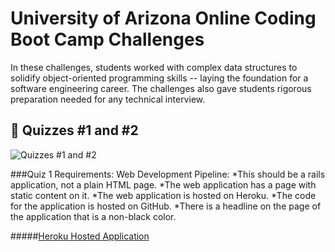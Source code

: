 # University of Arizona Online Coding Boot Camp Challenges

In these challenges, students worked with complex data structures to solidify object-oriented programming skills -- 
laying the foundation for a software engineering career. The challenges also gave students rigorous preparation 
needed for any technical interview.


## 🧮 Quizzes #1 and #2

![Quizzes #1 and #2](https://github.com/AnaBoca/bootcamp-ruby-challenges/tree/master/quiz)

###Quiz 1 Requirements: Web Development Pipeline:
*This should be a rails application, not a plain HTML page.
*The web application has a page with static content on it.
*The web application is hosted on Heroku.
*The code for the application is hosted on GitHub.
*There is a headline on the page of the application that is a non-black color.

#####[Heroku Hosted Application](https://quizone-ana-boca.herokuapp.com/)
